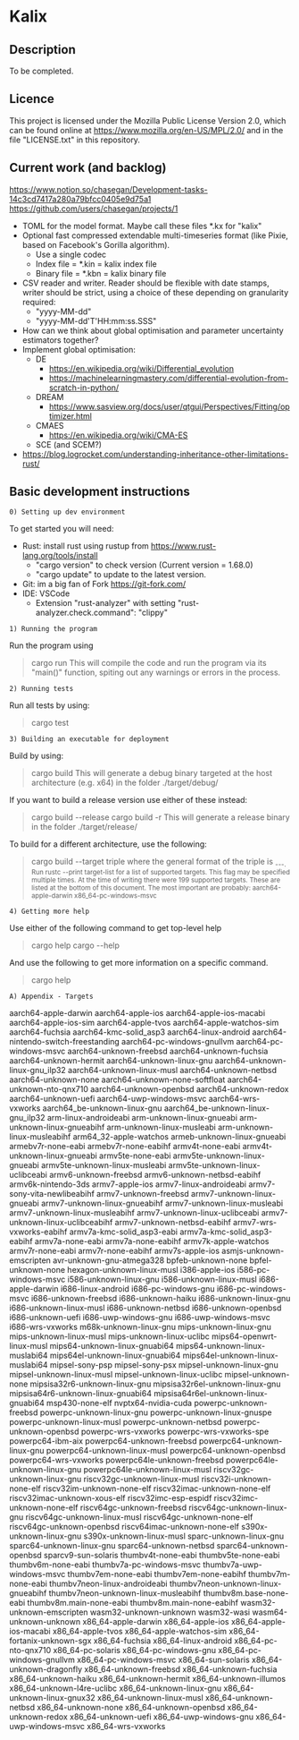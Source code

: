
# Kalix

## Description

To be completed.


## Licence

This project is licensed under the Mozilla Public License Version 2.0, 
which can be found online at https://www.mozilla.org/en-US/MPL/2.0/ and in the file 
"LICENSE.txt" in this repository.


## Current work (and backlog)

https://www.notion.so/chasegan/Development-tasks-14c3cd7417a280a79bfcc0405e9d75a1 
https://github.com/users/chasegan/projects/1

- TOML for the model format. Maybe call these files *.kx for "kalix"
- Optional fast compressed extendable multi-timeseries format (like Pixie, based on Facebook's Gorilla algorithm).
  - Use a single codec
  - Index file = *.kin = kalix index file
  - Binary file = *.kbn = kalix binary file 
- CSV reader and writer. Reader should be flexible with date stamps, writer should be strict, using a choice of these depending on granularity required:
  - "yyyy-MM-dd"
  - "yyyy-MM-dd'T'HH:mm:ss.SSS" 
- How can we think about global optimisation and parameter uncertainty estimators together?
- Implement global optimisation:
   - DE 
     - https://en.wikipedia.org/wiki/Differential_evolution
     - https://machinelearningmastery.com/differential-evolution-from-scratch-in-python/
   - DREAM
     - https://www.sasview.org/docs/user/qtgui/Perspectives/Fitting/optimizer.html
   - CMAES 
     - https://en.wikipedia.org/wiki/CMA-ES
  - SCE (and SCEM?)
- https://blog.logrocket.com/understanding-inheritance-other-limitations-rust/


## Basic development instructions

~~~~~~~~~~~~~~~~~~~~~~~~~~~~~
0) Setting up dev environment
~~~~~~~~~~~~~~~~~~~~~~~~~~~~~

To get started you will need:
  - Rust: install rust using rustup from https://www.rust-lang.org/tools/install
    - "cargo version" to check version (Current version = 1.68.0)
    - "cargo update" to update to the latest version.
  - Git: im a big fan of Fork https://git-fork.com/
  - IDE: VSCode 
    - Extension "rust-analyzer" with setting "rust-analyzer.check.command": "clippy"

~~~~~~~~~~~~~~~~~~~~~~
1) Running the program
~~~~~~~~~~~~~~~~~~~~~~

Run the program using 
> cargo run
This will compile the code and run the program via its "main()" function, spiting out any warnings or errors in the process.

~~~~~~~~~~~~~~~~
2) Running tests
~~~~~~~~~~~~~~~~

Run all tests by using:
> cargo test

~~~~~~~~~~~~~~~~~~~~~~~~~~~~~~~~~~~~~~~~
3) Building an executable for deployment
~~~~~~~~~~~~~~~~~~~~~~~~~~~~~~~~~~~~~~~~

Build by using:
> cargo build
This will generate a debug binary targeted at the host architecture (e.g. x64) in the folder ./target/debug/ 

If you want to build a release version use either of these instead:
> cargo build --release
> cargo build -r
This will generate a release binary in the folder ./target/release/

To build for a different architecture, use the following:
> cargo build --target triple 
where the general format of the triple is <arch><sub>-<vendor>-<sys>-<abi>. Run rustc --print target-list for a list of supported targets. This flag may be specified multiple times. At the time of writing there were 199 supported targets. These are listed at the bottom of this document. The most important are probably:
   aarch64-apple-darwin
   x86_64-pc-windows-msvc

~~~~~~~~~~~~~~~~~~~~
4) Getting more help
~~~~~~~~~~~~~~~~~~~~

Use either of the following command to get top-level help
> cargo help
> cargo --help

And use the following to get more information on a specific command.
> cargo help <command>

~~~~~~~~~~~~~~~~~~~~~
A) Appendix - Targets
~~~~~~~~~~~~~~~~~~~~~

aarch64-apple-darwin
aarch64-apple-ios
aarch64-apple-ios-macabi
aarch64-apple-ios-sim
aarch64-apple-tvos
aarch64-apple-watchos-sim
aarch64-fuchsia
aarch64-kmc-solid_asp3
aarch64-linux-android
aarch64-nintendo-switch-freestanding
aarch64-pc-windows-gnullvm
aarch64-pc-windows-msvc
aarch64-unknown-freebsd
aarch64-unknown-fuchsia
aarch64-unknown-hermit
aarch64-unknown-linux-gnu
aarch64-unknown-linux-gnu_ilp32
aarch64-unknown-linux-musl
aarch64-unknown-netbsd
aarch64-unknown-none
aarch64-unknown-none-softfloat
aarch64-unknown-nto-qnx710
aarch64-unknown-openbsd
aarch64-unknown-redox
aarch64-unknown-uefi
aarch64-uwp-windows-msvc
aarch64-wrs-vxworks
aarch64_be-unknown-linux-gnu
aarch64_be-unknown-linux-gnu_ilp32
arm-linux-androideabi
arm-unknown-linux-gnueabi
arm-unknown-linux-gnueabihf
arm-unknown-linux-musleabi
arm-unknown-linux-musleabihf
arm64_32-apple-watchos
armeb-unknown-linux-gnueabi
armebv7r-none-eabi
armebv7r-none-eabihf
armv4t-none-eabi
armv4t-unknown-linux-gnueabi
armv5te-none-eabi
armv5te-unknown-linux-gnueabi
armv5te-unknown-linux-musleabi
armv5te-unknown-linux-uclibceabi
armv6-unknown-freebsd
armv6-unknown-netbsd-eabihf
armv6k-nintendo-3ds
armv7-apple-ios
armv7-linux-androideabi
armv7-sony-vita-newlibeabihf
armv7-unknown-freebsd
armv7-unknown-linux-gnueabi
armv7-unknown-linux-gnueabihf
armv7-unknown-linux-musleabi
armv7-unknown-linux-musleabihf
armv7-unknown-linux-uclibceabi
armv7-unknown-linux-uclibceabihf
armv7-unknown-netbsd-eabihf
armv7-wrs-vxworks-eabihf
armv7a-kmc-solid_asp3-eabi
armv7a-kmc-solid_asp3-eabihf
armv7a-none-eabi
armv7a-none-eabihf
armv7k-apple-watchos
armv7r-none-eabi
armv7r-none-eabihf
armv7s-apple-ios
asmjs-unknown-emscripten
avr-unknown-gnu-atmega328
bpfeb-unknown-none
bpfel-unknown-none
hexagon-unknown-linux-musl
i386-apple-ios
i586-pc-windows-msvc
i586-unknown-linux-gnu
i586-unknown-linux-musl
i686-apple-darwin
i686-linux-android
i686-pc-windows-gnu
i686-pc-windows-msvc
i686-unknown-freebsd
i686-unknown-haiku
i686-unknown-linux-gnu
i686-unknown-linux-musl
i686-unknown-netbsd
i686-unknown-openbsd
i686-unknown-uefi
i686-uwp-windows-gnu
i686-uwp-windows-msvc
i686-wrs-vxworks
m68k-unknown-linux-gnu
mips-unknown-linux-gnu
mips-unknown-linux-musl
mips-unknown-linux-uclibc
mips64-openwrt-linux-musl
mips64-unknown-linux-gnuabi64
mips64-unknown-linux-muslabi64
mips64el-unknown-linux-gnuabi64
mips64el-unknown-linux-muslabi64
mipsel-sony-psp
mipsel-sony-psx
mipsel-unknown-linux-gnu
mipsel-unknown-linux-musl
mipsel-unknown-linux-uclibc
mipsel-unknown-none
mipsisa32r6-unknown-linux-gnu
mipsisa32r6el-unknown-linux-gnu
mipsisa64r6-unknown-linux-gnuabi64
mipsisa64r6el-unknown-linux-gnuabi64
msp430-none-elf
nvptx64-nvidia-cuda
powerpc-unknown-freebsd
powerpc-unknown-linux-gnu
powerpc-unknown-linux-gnuspe
powerpc-unknown-linux-musl
powerpc-unknown-netbsd
powerpc-unknown-openbsd
powerpc-wrs-vxworks
powerpc-wrs-vxworks-spe
powerpc64-ibm-aix
powerpc64-unknown-freebsd
powerpc64-unknown-linux-gnu
powerpc64-unknown-linux-musl
powerpc64-unknown-openbsd
powerpc64-wrs-vxworks
powerpc64le-unknown-freebsd
powerpc64le-unknown-linux-gnu
powerpc64le-unknown-linux-musl
riscv32gc-unknown-linux-gnu
riscv32gc-unknown-linux-musl
riscv32i-unknown-none-elf
riscv32im-unknown-none-elf
riscv32imac-unknown-none-elf
riscv32imac-unknown-xous-elf
riscv32imc-esp-espidf
riscv32imc-unknown-none-elf
riscv64gc-unknown-freebsd
riscv64gc-unknown-linux-gnu
riscv64gc-unknown-linux-musl
riscv64gc-unknown-none-elf
riscv64gc-unknown-openbsd
riscv64imac-unknown-none-elf
s390x-unknown-linux-gnu
s390x-unknown-linux-musl
sparc-unknown-linux-gnu
sparc64-unknown-linux-gnu
sparc64-unknown-netbsd
sparc64-unknown-openbsd
sparcv9-sun-solaris
thumbv4t-none-eabi
thumbv5te-none-eabi
thumbv6m-none-eabi
thumbv7a-pc-windows-msvc
thumbv7a-uwp-windows-msvc
thumbv7em-none-eabi
thumbv7em-none-eabihf
thumbv7m-none-eabi
thumbv7neon-linux-androideabi
thumbv7neon-unknown-linux-gnueabihf
thumbv7neon-unknown-linux-musleabihf
thumbv8m.base-none-eabi
thumbv8m.main-none-eabi
thumbv8m.main-none-eabihf
wasm32-unknown-emscripten
wasm32-unknown-unknown
wasm32-wasi
wasm64-unknown-unknown
x86_64-apple-darwin
x86_64-apple-ios
x86_64-apple-ios-macabi
x86_64-apple-tvos
x86_64-apple-watchos-sim
x86_64-fortanix-unknown-sgx
x86_64-fuchsia
x86_64-linux-android
x86_64-pc-nto-qnx710
x86_64-pc-solaris
x86_64-pc-windows-gnu
x86_64-pc-windows-gnullvm
x86_64-pc-windows-msvc
x86_64-sun-solaris
x86_64-unknown-dragonfly
x86_64-unknown-freebsd
x86_64-unknown-fuchsia
x86_64-unknown-haiku
x86_64-unknown-hermit
x86_64-unknown-illumos
x86_64-unknown-l4re-uclibc
x86_64-unknown-linux-gnu
x86_64-unknown-linux-gnux32
x86_64-unknown-linux-musl
x86_64-unknown-netbsd
x86_64-unknown-none
x86_64-unknown-openbsd
x86_64-unknown-redox
x86_64-unknown-uefi
x86_64-uwp-windows-gnu
x86_64-uwp-windows-msvc
x86_64-wrs-vxworks
